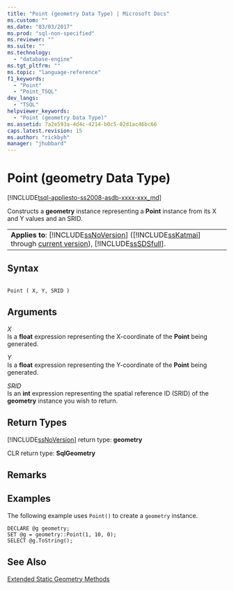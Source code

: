 ```yaml
---
title: "Point (geometry Data Type) | Microsoft Docs"
ms.custom: ""
ms.date: "03/03/2017"
ms.prod: "sql-non-specified"
ms.reviewer: ""
ms.suite: ""
ms.technology: 
  - "database-engine"
ms.tgt_pltfrm: ""
ms.topic: "language-reference"
f1_keywords: 
  - "Point"
  - "Point_TSQL"
dev_langs: 
  - "TSQL"
helpviewer_keywords: 
  - "Point (geometry Data Type)"
ms.assetid: 7a2e593a-4d4c-4214-b0c5-02d1ac46bc66
caps.latest.revision: 15
ms.author: "rickbyh"
manager: "jhubbard"
---
```

# Point (geometry Data Type)
[!INCLUDE[tsql-appliesto-ss2008-asdb-xxxx-xxx_md](../../relational-databases/import-export/includes/tsql-appliesto-ss2008-asdb-xxxx-xxx-md.md)]

  Constructs a **geometry** instance representing a **Point** instance from its X and Y values and an SRID.  
  
||  
|-|  
|**Applies to**: [!INCLUDE[ssNoVersion](../../advanced-analytics/r-services/includes/ssnoversion-md.md)] ([!INCLUDE[ssKatmai](../../analysis-services/data-mining/includes/sskatmai-md.md)] through [current version](http://go.microsoft.com/fwlink/p/?LinkId=299658)), [!INCLUDE[ssSDSfull](../../analysis-services/multidimensional-models/includes/sssdsfull-md.md)].|  
  
## Syntax  
  
```  
  
Point ( X, Y, SRID )  
```  
  
## Arguments  
 *X*  
 Is a **float** expression representing the X-coordinate of the **Point** being generated.  
  
 *Y*  
 Is a **float** expression representing the Y-coordinate of the **Point** being generated.  
  
 *SRID*  
 Is an **int** expression representing the spatial reference ID (SRID) of the **geometry** instance you wish to return.  
  
## Return Types  
 [!INCLUDE[ssNoVersion](../../advanced-analytics/r-services/includes/ssnoversion-md.md)] return type: **geometry**  
  
 CLR return type: **SqlGeometry**  
  
## Remarks  
  
## Examples  
 The following example uses `Point()` to create a `geometry` instance.  
  
```  
DECLARE @g geometry;   
SET @g = geometry::Point(1, 10, 0);  
SELECT @g.ToString();  
```  
  
## See Also  
 [Extended Static Geometry Methods](../../t-sql/data-types/extended-static-geometry-methods.md)  
  
  